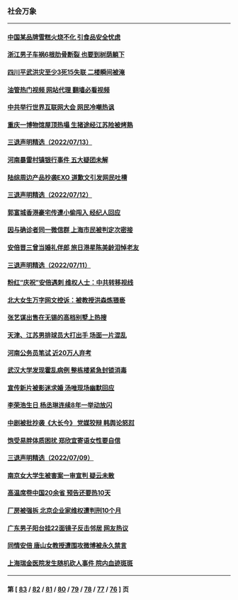### 社会万象
---
#### [中国某品牌雪糕火烧不化 引食品安全忧虑](../../pages/ncid282/n13781015.md?07150445) 
#### [浙江男子车祸6根肋骨断裂 也要到树荫躺下](../../pages/ncid282/n13780698.md?07150445) 
#### [四川平武洪灾至少3死15失联 二楼瞬间被淹](../../pages/ncid282/n13780649.md?07150445) 
#### [油管热门视频 网站代理 翻墙必看视频](http://209.222.30.114:81/youtube.html?07150445)
#### [中共举行世界互联网大会 网民冷嘲热讽](../../pages/ncid282/n13780577.md?07150445) 
#### [重庆一博物馆屋顶热塌 生猪途经江苏险被烤熟](../../pages/ncid282/n13780456.md?07150445) 
#### [三退声明精选（2022/07/13）](../../pages/ncid282/n13780484.md?07150445) 
#### [河南暴雷村镇银行事件 五大疑团未解](../../pages/ncid282/n13779809.md?07150445) 
#### [陆综周边产品抄袭EXO 道歉文引发网民吐槽](../../pages/ncid282/n13779492.md?07150445) 
#### [三退声明精选（2022/07/12）](../../pages/ncid282/n13779668.md?07150445) 
#### [郭富城香港豪宅传遭小偷闯入 经纪人回应](../../pages/ncid282/n13779446.md?07150445) 
#### [因与确诊者同一微信群 上海市民被判定次密接](../../pages/ncid282/n13778966.md?07150445) 
#### [安倍晋三曾当婚礼伴郎 旅日港星陈美龄泪悼老友](../../pages/ncid282/n13778700.md?07150445) 
#### [三退声明精选（2022/07/11）](../../pages/ncid282/n13778854.md?07150445) 
#### [粉红“庆祝”安倍遇刺 维权人士：中共转移视线](../../pages/ncid282/n13778704.md?07150445) 
#### [北大女生万字网文控诉：被教授洪森炼猥亵](../../pages/ncid282/n13778626.md?07150445) 
#### [张艺谋出售在无锡的高档别墅上热搜](../../pages/ncid282/n13778444.md?07150445) 
#### [天津、江苏男排球员大打出手 场面一片混乱](../../pages/ncid282/n13778385.md?07150445) 
#### [河南公务员笔试 近20万人弃考](../../pages/ncid282/n13778340.md?07150445) 
#### [武汉大学发现霍乱病例 整栋楼紧急封锁消毒](../../pages/ncid282/n13778353.md?07150445) 
#### [宣传新片被影迷求婚 汤唯现场幽默回应](../../pages/ncid282/n13777764.md?07150445) 
#### [李荣浩生日 杨丞琳连续8年一举动放闪](../../pages/ncid282/n13777935.md?07150445) 
#### [中剧被批抄袭《大长今》 党媒狡辩 韩舆论怒怼](../../pages/ncid282/n13777726.md?07150445) 
#### [饱受易胖体质困扰 郑欣宜寄语女性要自信](../../pages/ncid282/n13777322.md?07150445) 
#### [三退声明精选（2022/07/09）](../../pages/ncid282/n13777441.md?07150445) 
#### [南京女大学生被害案一审宣判 疑云未散](../../pages/ncid282/n13775782.md?07150445) 
#### [高温席卷中国20余省 预告还要热10天](../../pages/ncid282/n13777059.md?07150445) 
#### [厂房被强拆 北京企业家维权遭判刑10个月](../../pages/ncid282/n13777080.md?07150445) 
#### [广东男子阳台挂22面镜子反击邻居 网友热议](../../pages/ncid282/n13777031.md?07150445) 
#### [同情安倍 唐山女教授遭围攻微博被永久禁言](../../pages/ncid282/n13776964.md?07150445) 
#### [上海瑞金医院发生随机砍人事件 院内血迹斑斑](../../pages/ncid282/n13776979.md?07150445) 

---
#### 第 [ [83](./83.md?07150445) / [82](./82.md?07150445) / [81](./81.md?07150445) / [80](./80.md?07150445) / [79](./79.md?07150445) / [78](./78.md?07150445) / [77](./77.md?07150445) / [76](./76.md?07150445) ] 页
